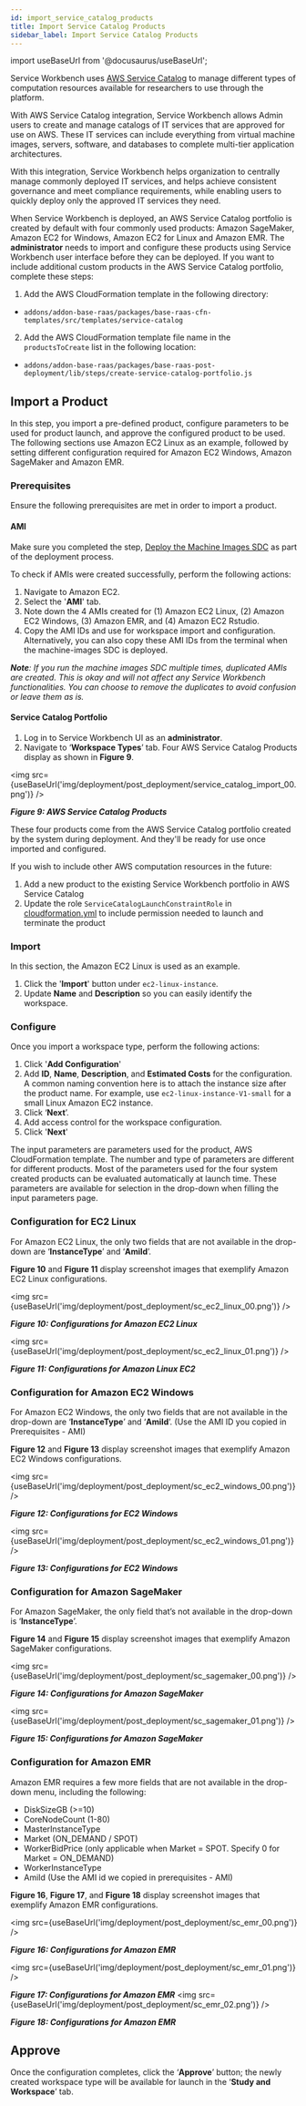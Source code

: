 ```yaml
---
id: import_service_catalog_products
title: Import Service Catalog Products
sidebar_label: Import Service Catalog Products
---
```


import useBaseUrl from '@docusaurus/useBaseUrl';

Service Workbench uses [AWS Service Catalog](https://aws.amazon.com/servicecatalog/?aws-service-catalog.sort-by=item.additionalFields.createdDate&aws-service-catalog.sort-order=desc)
to manage different types of computation resources available for researchers to use through the platform.

With AWS Service Catalog integration, Service Workbench allows Admin users to create and manage catalogs of IT services
that are approved for use on AWS. These IT services can include everything from virtual machine images,
servers, software, and databases to complete multi-tier application architectures.

With this integration, Service Workbench helps organization to centrally manage commonly deployed IT services,
and helps achieve consistent governance and meet compliance requirements,
while enabling users to quickly deploy only the approved IT services they need.


When Service Workbench is deployed, an AWS Service Catalog portfolio is created by default with four commonly used products: Amazon SageMaker, Amazon EC2 for Windows, Amazon EC2 for Linux and Amazon EMR. The **administrator** needs to import and configure these products using Service Workbench user interface before they can be deployed. If you want to include additional custom products in the AWS Service Catalog portfolio, complete these steps: 

1. Add the AWS CloudFormation template in the following directory:
* `addons/addon-base-raas/packages/base-raas-cfn-templates/src/templates/service-catalog`
2. Add the AWS CloudFormation template file name in the `productsToCreate` list in the following location: 
* `addons/addon-base-raas/packages/base-raas-post-deployment/lib/steps/create-service-catalog-portfolio.js`

## Import a Product

In this step, you import a pre-defined product, configure parameters to be used for product launch, and approve the configured product to be used. The following sections use Amazon EC2 Linux as an example, followed by setting different configuration required for Amazon EC2 Windows, Amazon SageMaker and Amazon EMR.

### Prerequisites
Ensure the following prerequisites are met in order to import a product. 

#### AMI

Make sure you completed the step, [Deploy the Machine Images SDC](/deployment/deployment/index#deploy-the-machine-images-sdc)
as part of the deployment process. 

To check if AMIs were created successfully, perform the following actions: 
  
1. Navigate to Amazon EC2. 
2. Select the '**AMI**' tab. 
3. Note down the 4 AMIs created for (1) Amazon EC2 Linux, (2) Amazon EC2 Windows, (3) Amazon EMR, and (4) Amazon EC2 Rstudio. 
4. Copy the AMI IDs and use for workspace import and configuration. Alternatively, you can also copy these AMI IDs from the terminal when the machine-images SDC is deployed.

_**Note**: If you run the machine images SDC multiple times, duplicated AMIs are created. This is okay and will not affect any Service Workbench functionalities. You can choose to remove the duplicates to avoid confusion or leave them as is._


#### Service Catalog Portfolio

1. Log in to Service Workbench UI as an **administrator**.
2. Navigate to ‘**Workspace Types**’ tab. Four AWS Service Catalog Products display as shown in **Figure 9**.

<img src={useBaseUrl('img/deployment/post_deployment/service_catalog_import_00.png')} />

***Figure 9: AWS Service Catalog Products***

These four products come from the AWS Service Catalog portfolio created by the system during deployment. And they'll be ready for use once imported and configured.

If you wish to include other AWS computation resources in the future: 

1. Add a new product to the existing Service Workbench portfolio in AWS Service Catalog
2. Update the role `ServiceCatalogLaunchConstraintRole` in [cloudformation.yml](https://github.com/awslabs/service-workbench-on-aws/blob/mainline/main/solution/post-deployment/config/infra/cloudformation.yml#L204) to include permission needed to launch and terminate the product

### Import

In this section, the Amazon EC2 Linux is used as an example.

1. Click the '**Import**' button under `ec2-linux-instance`. 
2. Update **Name** and **Description** so you can easily identify the workspace.

### Configure

Once you import a workspace type, perform the following actions: 

1. Click '**Add Configuration**'
2. Add **ID**, **Name**, **Description**, and **Estimated Costs** for the configuration. A common naming convention here is to attach the instance size after the product name. For example, use `ec2-linux-instance-V1-small` for a small Linux Amazon EC2 instance. 
3. Click ‘**Next**’.
4. Add access control for the workspace configuration.
5. Click '**Next**'

The input parameters are parameters used for the product, AWS CloudFormation template. The number and type of parameters are different for different products. Most of the parameters used for the four system created products can be evaluated automatically at launch time. These parameters are available for selection in the drop-down when filling the input parameters page.

### Configuration for EC2 Linux

For Amazon EC2 Linux, the only two fields that are not available in the drop-down are ‘**InstanceType**’ and ‘**AmiId**’.

**Figure 10** and **Figure 11** display screenshot images that exemplify Amazon EC2 Linux configurations.

<img src={useBaseUrl('img/deployment/post_deployment/sc_ec2_linux_00.png')} />

***Figure 10: Configurations for Amazon EC2 Linux***

<img src={useBaseUrl('img/deployment/post_deployment/sc_ec2_linux_01.png')} />

***Figure 11: Configurations for Amazon Linux EC2***

### Configuration for Amazon EC2 Windows

For Amazon EC2 Windows, the only two fields that are not available in the drop-down are ‘**InstanceType**’ and ‘**AmiId**’. (Use the AMI ID you copied in Prerequisites - AMI)

**Figure 12** and **Figure 13** display screenshot images that exemplify Amazon EC2 Windows configurations.

<img src={useBaseUrl('img/deployment/post_deployment/sc_ec2_windows_00.png')} />

***Figure 12: Configurations for EC2 Windows*** 

<img src={useBaseUrl('img/deployment/post_deployment/sc_ec2_windows_01.png')} />

***Figure 13: Configurations for EC2 Windows*** 

### Configuration for Amazon SageMaker

For Amazon SageMaker, the only field that’s not available in the drop-down is ‘**InstanceType**’.

**Figure 14** and **Figure 15** display screenshot images that exemplify Amazon SageMaker configurations.

<img src={useBaseUrl('img/deployment/post_deployment/sc_sagemaker_00.png')} />

***Figure 14: Configurations for Amazon SageMaker*** 

<img src={useBaseUrl('img/deployment/post_deployment/sc_sagemaker_01.png')} />

***Figure 15: Configurations for Amazon SageMaker*** 

### Configuration for Amazon EMR

Amazon EMR requires a few more fields that are not available in the drop-down menu, including the following: 
- DiskSizeGB (>=10)
- CoreNodeCount (1-80)
- MasterInstanceType
- Market (ON_DEMAND / SPOT)
- WorkerBidPrice (only applicable when Market = SPOT. Specify 0 for Market = ON_DEMAND)
- WorkerInstanceType
- AmiId (Use the AMI id we copied in prerequisites - AMI)

**Figure 16**, **Figure 17**, and **Figure 18** display screenshot images that exemplify Amazon EMR configurations. 

<img src={useBaseUrl('img/deployment/post_deployment/sc_emr_00.png')} />

***Figure 16: Configurations for Amazon EMR*** 

<img src={useBaseUrl('img/deployment/post_deployment/sc_emr_01.png')} />

***Figure 17: Configurations for Amazon EMR***
<img src={useBaseUrl('img/deployment/post_deployment/sc_emr_02.png')} />

***Figure 18: Configurations for Amazon EMR*** 

## Approve

Once the configuration completes, click the ‘**Approve**’ button; the newly created workspace type will be available for launch in the ‘**Study and Workspace**’ tab.
